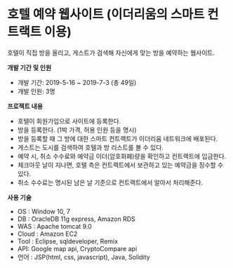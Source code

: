 # 호텔 예약 웹사이트 (이더리움의 스마트 컨트랙트 이용)

호텔이 직접 방을 올리고, 게스트가 검색해 자신에게 맞는 방을 예약하는 웹사이트.

__개발 기간 및 인원__

- 개발 기간: 2019-5-16 ~ 2019-7-3 (총 49일)
- 개발 인원: 3명

__프로젝트 내용__

- 호텔이 회원가입으로 사이트에 등록한다.
- 방을 등록한다. (1박 가격, 허용 인원 등을 명시)
- 방을 등록할 때 그 방에 대한 스마트 컨트랙트가 이더리움 네트워크에 배포된다.
- 게스트는 도시를 검색하여 호텔과 방 리스트를 볼 수 있다.
- 예약 시, 취소 수수료와 예약금 이더(암호화폐)량을 확인하고 컨트랙트에 입금한다.
- 체크아웃 날이 지나면, 호텔 측은 컨트랙트에서 보관하고 있는 예약금을 징수할 수 있다.
- 취소 수수료는 명시된 남은 날 기준으로 컨트랙트에서 알아서 처리해준다.

__사용 기술__

- OS : Window 10, 7
- DB : OracleDB 11g express, Amazon RDS
- WAS : Apache tomcat 9.0
- Cloud : Amazon EC2
- Tool : Eclipse, sqldeveloper, Remix
- API: Google map api, CryptoCompare api
- 언어 : JSP(html, css, javascript), Java, Solidity

